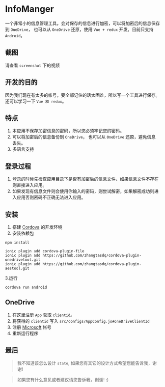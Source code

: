 InfoManger
===
一个非常小的信息管理工具，会对保存的信息进行加密，可以将加密后的信息保存到 `OneDrive`，
也可以从 `OneDrive` 还原，使用 `Vue + redux` 开发，目前只支持 `Android`。

截图
---
请查看 `screenshot` 下的视频

开发的目的
---
因为我们现在有太多的帐号，要全部记住的话太困难，所以写一个工具进行保存。还可以学习一下 `Vue 和 redux`。

特点
---
1. 本应用不保存加密信息的密码，所以您必须牢记您的密码。
2. 可以将加密后的信息备份到 `OneDrive`， 也可以从 `OneDrive` 还原，避免信息丢失。
3. 多语言支持

登录过程
---
1. 登录的时候先检查应用目录下是否有加密后的信息文件，如果信息文件不存在则直接进入应用。
2. 如果发现有信息文件则会使用你输入的密码，则尝试解密，如果解密成功则进入应用否则密码不正确无法进入应用。

安装
---

1. 搭建 [Cordova](http://cordova.apache.org/#getstarted) 的开发环境
2. 安装依赖包

```shell
npm install

ionic plugin add cordova-plugin-file
ionic plugin add https://github.com/zhangtasdq/cordova-plugin-onedrivetool.git
ionic plugin add https://github.com/zhangtasdq/cordova-plugin-aestool.git

```

 3.运行

```shell
cordova run android
```


OneDrive
---
1. 在[这里](https://dev.onedrive.com/app-registration.htm#register-your-app-for-onedrive)注册 `App` 获取 `clientid`。
2. 将获得的 `clientid` 写入 `src/configs/AppConfig.js#oneDriveClientId`
3. 注册 [Microsoft](https://account.microsoft.com) 帐号
4. 重新运行程序

最后
---
>我不知道该怎么设计 `state`, 如果您有其它的设计方式希望您能告诉我，谢谢!

>如果您有什么意见或者建议请您告诉我，谢谢! :)

